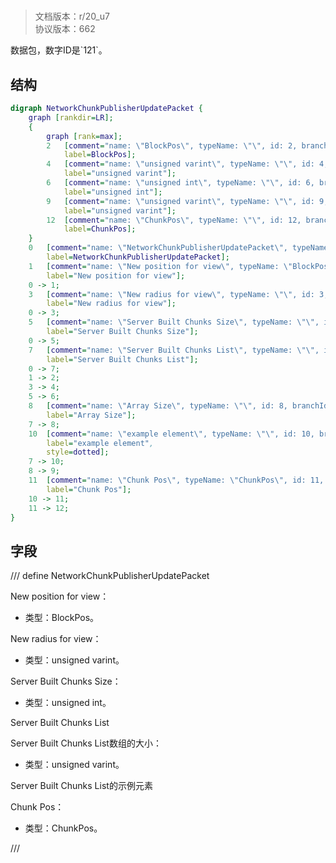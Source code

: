 # <!-- md:samp NetworkChunkPublisherUpdatePacket -->

> 文档版本：r/20_u7<br/>协议版本：662

<!-- md:samp NetworkChunkPublisherUpdatePacket -->数据包，数字ID是`121`。

## 结构

```dot
digraph NetworkChunkPublisherUpdatePacket {
	graph [rankdir=LR];
	{
		graph [rank=max];
		2	[comment="name: \"BlockPos\", typeName: \"\", id: 2, branchId: 0, recurseId: -1, attributes: 512, notes: \"\"",
			label=BlockPos];
		4	[comment="name: \"unsigned varint\", typeName: \"\", id: 4, branchId: 0, recurseId: -1, attributes: 512, notes: \"\"",
			label="unsigned varint"];
		6	[comment="name: \"unsigned int\", typeName: \"\", id: 6, branchId: 0, recurseId: -1, attributes: 512, notes: \"\"",
			label="unsigned int"];
		9	[comment="name: \"unsigned varint\", typeName: \"\", id: 9, branchId: 0, recurseId: -1, attributes: 512, notes: \"\"",
			label="unsigned varint"];
		12	[comment="name: \"ChunkPos\", typeName: \"\", id: 12, branchId: 0, recurseId: -1, attributes: 512, notes: \"\"",
			label=ChunkPos];
	}
	0	[comment="name: \"NetworkChunkPublisherUpdatePacket\", typeName: \"\", id: 0, branchId: 121, recurseId: -1, attributes: 0, notes: \"\"",
		label=NetworkChunkPublisherUpdatePacket];
	1	[comment="name: \"New position for view\", typeName: \"BlockPos\", id: 1, branchId: 0, recurseId: -1, attributes: 256, notes: \"\"",
		label="New position for view"];
	0 -> 1;
	3	[comment="name: \"New radius for view\", typeName: \"\", id: 3, branchId: 0, recurseId: -1, attributes: 0, notes: \"\"",
		label="New radius for view"];
	0 -> 3;
	5	[comment="name: \"Server Built Chunks Size\", typeName: \"\", id: 5, branchId: 0, recurseId: -1, attributes: 0, notes: \"\"",
		label="Server Built Chunks Size"];
	0 -> 5;
	7	[comment="name: \"Server Built Chunks List\", typeName: \"\", id: 7, branchId: 0, recurseId: -1, attributes: 8, notes: \"\"",
		label="Server Built Chunks List"];
	0 -> 7;
	1 -> 2;
	3 -> 4;
	5 -> 6;
	8	[comment="name: \"Array Size\", typeName: \"\", id: 8, branchId: 0, recurseId: -1, attributes: 0, notes: \"\"",
		label="Array Size"];
	7 -> 8;
	10	[comment="name: \"example element\", typeName: \"\", id: 10, branchId: 0, recurseId: -1, attributes: 16, notes: \"\"",
		label="example element",
		style=dotted];
	7 -> 10;
	8 -> 9;
	11	[comment="name: \"Chunk Pos\", typeName: \"ChunkPos\", id: 11, branchId: 0, recurseId: -1, attributes: 256, notes: \"\"",
		label="Chunk Pos"];
	10 -> 11;
	11 -> 12;
}

```

## 字段

/// define
NetworkChunkPublisherUpdatePacket

New position for view：[<!-- md:samp BlockPos -->](refs/protocols/types/BlockPos.md)

- 类型：BlockPos。

New radius for view：<!-- md:samp unsigned varint -->

- 类型：unsigned varint。

Server Built Chunks Size：<!-- md:samp unsigned int -->

- 类型：unsigned int。

Server Built Chunks List

Server Built Chunks List数组的大小：<!-- md:samp unsigned varint -->

- 类型：unsigned varint。

Server Built Chunks List的示例元素

Chunk Pos：[<!-- md:samp ChunkPos -->](refs/protocols/types/ChunkPos.md)

- 类型：ChunkPos。


///
